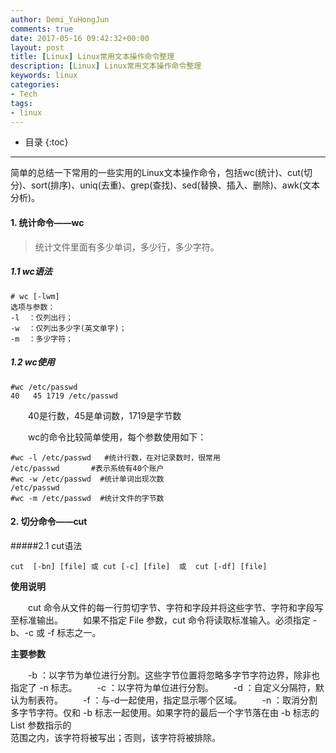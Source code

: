 ```yaml
---
author: Demi_YuHongJun
comments: true
date: 2017-05-16 09:42:32+00:00
layout: post
title: [Linux] Linux常用文本操作命令整理
description: [Linux] Linux常用文本操作命令整理
keywords: linux
categories:
- Tech
tags:
- linux
---
```

* 目录
{:toc}
---
简单的总结一下常用的一些实用的Linux文本操作命令，包括wc(统计)、cut(切分)、sort(排序)、uniq(去重)、grep(查找)、sed(替换、插入、删除)、awk(文本分析)。

#### 1. 统计命令——wc
>统计文件里面有多少单词，多少行，多少字符。

##### 1.1 wc语法
```
# wc [-lwm]
选项与参数：
-l  ：仅列出行；
-w  ：仅列出多少字(英文单字)；
-m  ：多少字符；

```
##### 1.2 wc使用
```
#wc /etc/passwd
40   45 1719 /etc/passwd
```
　　40是行数，45是单词数，1719是字节数

　　wc的命令比较简单使用，每个参数使用如下：
```
#wc -l /etc/passwd   #统计行数，在对记录数时，很常用
/etc/passwd       #表示系统有40个账户
#wc -w /etc/passwd  #统计单词出现次数
/etc/passwd
#wc -m /etc/passwd  #统计文件的字节数
```
#### 2. 切分命令——cut

#####2.1 cut语法
```
cut  [-bn] [file] 或 cut [-c] [file]  或  cut [-df] [file]
```

  **使用说明**
  
 　　cut 命令从文件的每一行剪切字节、字符和字段并将这些字节、字符和字段写至标准输出。
 　　如果不指定 File 参数，cut 命令将读取标准输入。必须指定 -b、-c 或 -f 标志之一。
 
  **主要参数**
 
 　　-b ：以字节为单位进行分割。这些字节位置将忽略多字节字符边界，除非也指定了 -n 标志。
 　　-c ：以字符为单位进行分割。
 　　-d ：自定义分隔符，默认为制表符。
 　　-f ：与-d一起使用，指定显示哪个区域。
 　　-n ：取消分割多字节字符。仅和 -b 标志一起使用。如果字符的最后一个字节落在由 -b 标志的 List 参数指示的<br />范围之内，该字符将被写出；否则，该字符将被排除。